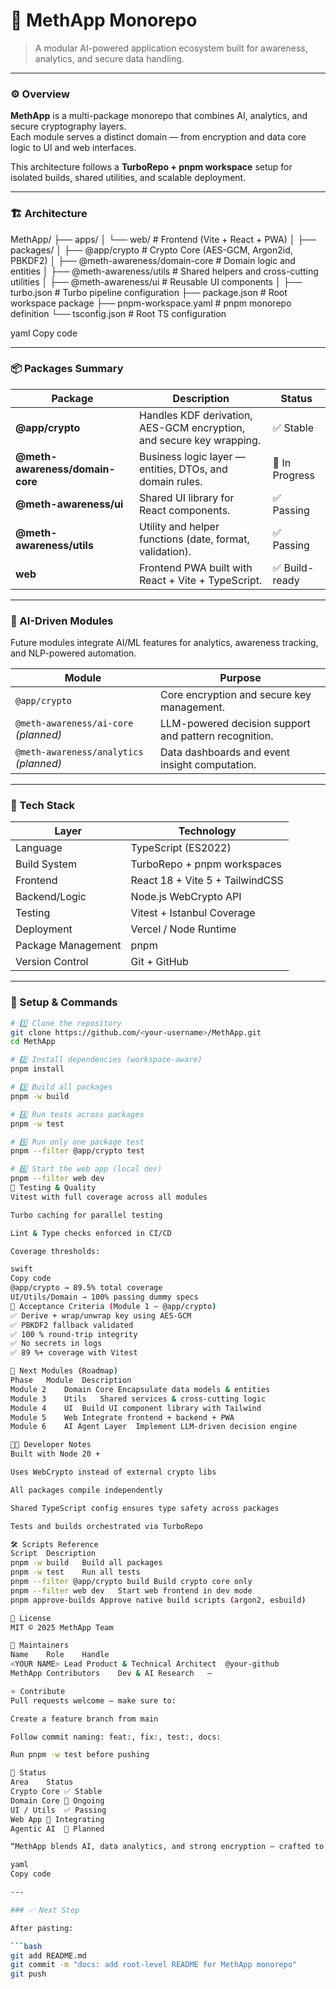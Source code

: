 # 🧠 MethApp Monorepo

> A modular AI-powered application ecosystem built for awareness, analytics, and secure data handling.

---

### ⚙️ Overview

**MethApp** is a multi-package monorepo that combines AI, analytics, and secure cryptography layers.  
Each module serves a distinct domain — from encryption and data core logic to UI and web interfaces.

This architecture follows a **TurboRepo + pnpm workspace** setup for isolated builds, shared utilities, and scalable deployment.

---

### 🏗️ Architecture

MethApp/
├── apps/
│ └── web/ # Frontend (Vite + React + PWA)
│
├── packages/
│ ├── @app/crypto # Crypto Core (AES-GCM, Argon2id, PBKDF2)
│ ├── @meth-awareness/domain-core # Domain logic and entities
│ ├── @meth-awareness/utils # Shared helpers and cross-cutting utilities
│ ├── @meth-awareness/ui # Reusable UI components
│
├── turbo.json # Turbo pipeline configuration
├── package.json # Root workspace package
├── pnpm-workspace.yaml # pnpm monorepo definition
└── tsconfig.json # Root TS configuration

yaml
Copy code

---

### 📦 Packages Summary

| Package | Description | Status |
|----------|--------------|--------|
| **@app/crypto** | Handles KDF derivation, AES-GCM encryption, and secure key wrapping. | ✅ Stable |
| **@meth-awareness/domain-core** | Business logic layer — entities, DTOs, and domain rules. | 🚧 In Progress |
| **@meth-awareness/ui** | Shared UI library for React components. | ✅ Passing |
| **@meth-awareness/utils** | Utility and helper functions (date, format, validation). | ✅ Passing |
| **web** | Frontend PWA built with React + Vite + TypeScript. | ✅ Build-ready |

---

### 🧠 AI-Driven Modules

Future modules integrate AI/ML features for analytics, awareness tracking, and NLP-powered automation.

| Module | Purpose |
|---------|----------|
| `@app/crypto` | Core encryption and secure key management. |
| `@meth-awareness/ai-core` *(planned)* | LLM-powered decision support and pattern recognition. |
| `@meth-awareness/analytics` *(planned)* | Data dashboards and event insight computation. |

---

### 🧰 Tech Stack

| Layer | Technology |
|-------|-------------|
| Language | TypeScript (ES2022) |
| Build System | TurboRepo + pnpm workspaces |
| Frontend | React 18 + Vite 5 + TailwindCSS |
| Backend/Logic | Node.js WebCrypto API |
| Testing | Vitest + Istanbul Coverage |
| Deployment | Vercel / Node Runtime |
| Package Management | pnpm |
| Version Control | Git + GitHub |

---

### 🚀 Setup & Commands

```bash
# 1️⃣ Clone the repository
git clone https://github.com/<your-username>/MethApp.git
cd MethApp

# 2️⃣ Install dependencies (workspace-aware)
pnpm install

# 3️⃣ Build all packages
pnpm -w build

# 4️⃣ Run tests across packages
pnpm -w test

# 5️⃣ Run only one package test
pnpm --filter @app/crypto test

# 6️⃣ Start the web app (local dev)
pnpm --filter web dev
🧪 Testing & Quality
Vitest with full coverage across all modules

Turbo caching for parallel testing

Lint & Type checks enforced in CI/CD

Coverage thresholds:

swift
Copy code
@app/crypto → 89.5% total coverage
UI/Utils/Domain → 100% passing dummy specs
🧾 Acceptance Criteria (Module 1 – @app/crypto)
✅ Derive + wrap/unwrap key using AES-GCM
✅ PBKDF2 fallback validated
✅ 100 % round-trip integrity
✅ No secrets in logs
✅ 89 %+ coverage with Vitest

🧩 Next Modules (Roadmap)
Phase	Module	Description
Module 2	Domain Core	Encapsulate data models & entities
Module 3	Utils	Shared services & cross-cutting logic
Module 4	UI	Build UI component library with Tailwind
Module 5	Web	Integrate frontend + backend + PWA
Module 6	AI Agent Layer	Implement LLM-driven decision engine

🧑‍💻 Developer Notes
Built with Node 20 +

Uses WebCrypto instead of external crypto libs

All packages compile independently

Shared TypeScript config ensures type safety across packages

Tests and builds orchestrated via TurboRepo

🛠️ Scripts Reference
Script	Description
pnpm -w build	Build all packages
pnpm -w test	Run all tests
pnpm --filter @app/crypto build	Build crypto core only
pnpm --filter web dev	Start web frontend in dev mode
pnpm approve-builds	Approve native build scripts (argon2, esbuild)

📜 License
MIT © 2025 MethApp Team

👥 Maintainers
Name	Role	Handle
<YOUR NAME>	Lead Product & Technical Architect	@your-github
MethApp Contributors	Dev & AI Research	—

⭐ Contribute
Pull requests welcome — make sure to:

Create a feature branch from main

Follow commit naming: feat:, fix:, test:, docs:

Run pnpm -w test before pushing

🧭 Status
Area	Status
Crypto Core	✅ Stable
Domain Core	🚧 Ongoing
UI / Utils	✅ Passing
Web App	🧩 Integrating
Agentic AI	🧠 Planned

“MethApp blends AI, data analytics, and strong encryption — crafted to raise awareness, ensure privacy, and empower next-gen decision systems.”

yaml
Copy code

---

### ✅ Next Step

After pasting:

```bash
git add README.md
git commit -m "docs: add root-level README for MethApp monorepo"
git push
